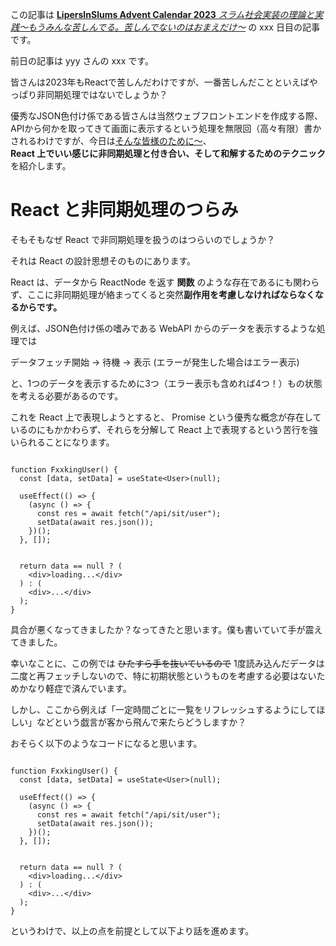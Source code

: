 この記事は [**LipersInSlums Advent Calendar 2023** _スラム社会実装の理論と実践〜もうみんな苦しんでる。苦しんでないのはおまえだけ〜_](https://adventar.org/calendars/9461) の xxx 日目の記事です。

前日の記事は yyy さんの xxx です。

皆さんは2023年もReactで苦しんだわけですが、一番苦しんだことといえばやっぱり非同期処理ではないでしょうか？

優秀なJSON色付け係である皆さんは当然ウェブフロントエンドを作成する際、APIから何かを取ってきて画面に表示するという処理を無限回（高々有限）書かされるわけですが、今日は[そんな皆様のために～](https://www.nicovideo.jp/watch/sm9720246)、  
**React 上でいい感じに非同期処理と付き合い、そして和解するためのテクニック** を紹介します。

# React と非同期処理のつらみ

そもそもなぜ React で非同期処理を扱うのはつらいのでしょうか？

それは React の設計思想そのものにあります。

React は、データから ReactNode を返す **関数** のような存在であるにも関わらず、ここに非同期処理が絡まってくると突然**副作用を考慮しなければならなくなるからです。**

例えば、JSON色付け係の嗜みである WebAPI からのデータを表示するような処理では

データフェッチ開始 → 待機 → 表示 (エラーが発生した場合はエラー表示)

と、1つのデータを表示するために3つ（エラー表示も含めれば4つ！）もの状態を考える必要があるのです。

これを React 上で表現しようとすると、 Promise という優秀な概念が存在しているのにもかかわらず、それらを分解して React 上で表現するという苦行を強いられることになります。

```tsx

function FxxkingUser() {
  const [data, setData] = useState<User>(null);

  useEffect(() => {
    (async () => {
      const res = await fetch("/api/sit/user");
      setData(await res.json());
    })();
  }, []);


  return data == null ? (
    <div>loading...</div>
  ) : (
    <div>...</div>
  );
}

```

具合が悪くなってきましたか？なってきたと思います。僕も書いていて手が震えてきました。

幸いなことに、この例では ~~ひたすら手を抜いているので~~ 1度読み込んだデータは二度と再フェッチしないので、特に初期状態というものを考慮する必要はないためかなり軽症で済んでいます。

しかし、ここから例えば「一定時間ごとに一覧をリフレッシュするようにしてほしい」などという戯言が客から飛んで来たらどうしますか？

おそらく以下のようなコードになると思います。

```tsx

function FxxkingUser() {
  const [data, setData] = useState<User>(null);

  useEffect(() => {
    (async () => {
      const res = await fetch("/api/sit/user");
      setData(await res.json());
    })();
  }, []);


  return data == null ? (
    <div>loading...</div>
  ) : (
    <div>...</div>
  );
}

```

というわけで、以上の点を前提として以下より話を進めます。

